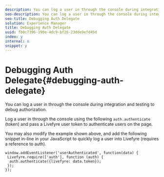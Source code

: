 ```yaml
---
description: You can log a user in through the console during integration and testing to debug authorization.
seo-description: You can log a user in through the console during integration and testing to debug authorization.
seo-title: Debugging Auth Delegate
solution: Experience Manager
title: Debugging Auth Delegate
uuid: fb0c7396-190e-4dc9-bf26-23dde9efd45d
index: y
internal: n
snippet: y
---
```


# Debugging Auth Delegate{#debugging-auth-delegate}

You can log a user in through the console during integration and testing to debug authorization.

Log a user in through the console using the following `auth.authenticate` (token) and pass a Livefyre user token to authenticate users on the page.

You may also modify the example shown above, and add the following snippet in-line in your JavaScript to quickly log a user into Livefyre (requires a reference to auth).

```
window.addEventListener('userAuthenticated', function(data) { 
 Livefyre.require(['auth'], function (auth) { 
  auth.authenticate({livefyre: data.token}); 
 }); 
});
```

